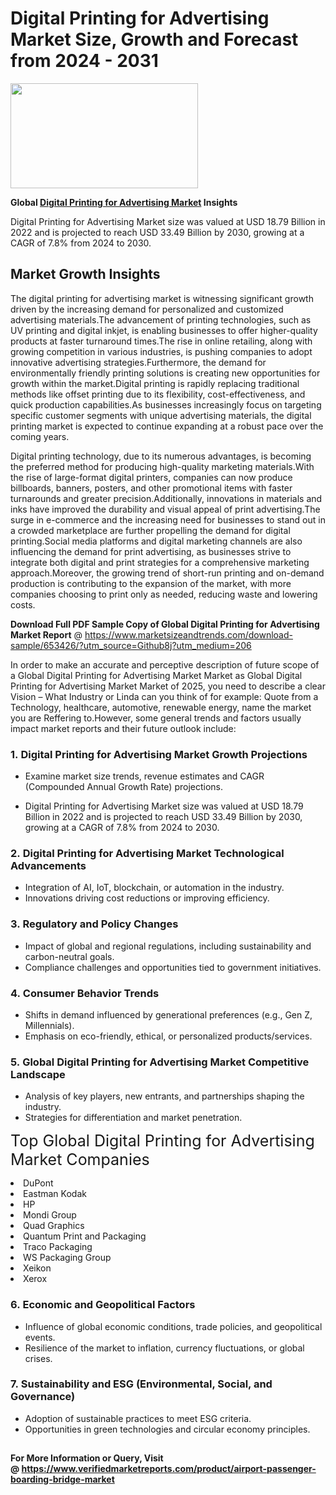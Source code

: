 <H1>Digital Printing for Advertising Market Size, Growth and Forecast from 2024 - 2031</H1><img class="aligncenter size-medium wp-image-584254" src="https://thirdeyenews.in/wp-content/uploads/2024/09/Global-Market-Research-300x168.jpeg" alt="" width="300" height="168" /><p><strong>Global&nbsp;<a href="https://www.marketsizeandtrends.com/download-sample/653426/?utm_source=Github8j?utm_medium=206">Digital Printing for Advertising Market</a> Insights</strong></p><p>Digital Printing for Advertising Market size was valued at USD 18.79 Billion in 2022 and is projected to reach USD 33.49 Billion by 2030, growing at a CAGR of 7.8% from 2024 to 2030.</p><p><h2>Market Growth Insights</h2> <p>The digital printing for advertising market is witnessing significant growth driven by the increasing demand for personalized and customized advertising materials.The advancement of printing technologies, such as UV printing and digital inkjet, is enabling businesses to offer higher-quality products at faster turnaround times.The rise in online retailing, along with growing competition in various industries, is pushing companies to adopt innovative advertising strategies.Furthermore, the demand for environmentally friendly printing solutions is creating new opportunities for growth within the market.Digital printing is rapidly replacing traditional methods like offset printing due to its flexibility, cost-effectiveness, and quick production capabilities.As businesses increasingly focus on targeting specific customer segments with unique advertising materials, the digital printing market is expected to continue expanding at a robust pace over the coming years.</p> <p>Digital printing technology, due to its numerous advantages, is becoming the preferred method for producing high-quality marketing materials.With the rise of large-format digital printers, companies can now produce billboards, banners, posters, and other promotional items with faster turnarounds and greater precision.Additionally, innovations in materials and inks have improved the durability and visual appeal of print advertising.The surge in e-commerce and the increasing need for businesses to stand out in a crowded marketplace are further propelling the demand for digital printing.Social media platforms and digital marketing channels are also influencing the demand for print advertising, as businesses strive to integrate both digital and print strategies for a comprehensive marketing approach.Moreover, the growing trend of short-run printing and on-demand production is contributing to the expansion of the market, with more companies choosing to print only as needed, reducing waste and lowering costs.</p> <p><span class=""><strong>Download Full PDF Sample Copy of Global Digital Printing for Advertising Market Report</strong> @ <a href="https://www.marketsizeandtrends.com/download-sample/653426/?utm_source=Github8j?utm_medium=206" target="_blank">https://www.marketsizeandtrends.com/download-sample/653426/?utm_source=Github8j?utm_medium=206</a></span></p><p>In order to make an accurate and perceptive description of future scope of a Global&nbsp;Digital Printing for Advertising Market Market as Global&nbsp;Digital Printing for Advertising Market Market of 2025, you need to describe a clear Vision &ndash; What Industry or Linda can you think of for example: Quote from a Technology, healthcare, automotive, renewable energy, name the market you are Reffering to.However, some general trends and factors usually impact market reports and their future outlook include:</p><h3>1.&nbsp;<strong>Digital Printing for Advertising Market Growth Projections</strong></h3><ul><li>Examine market size trends, revenue estimates and CAGR (Compounded Annual Growth Rate) projections.</li><li><p>Digital Printing for Advertising Market size was valued at USD 18.79 Billion in 2022 and is projected to reach USD 33.49 Billion by 2030, growing at a CAGR of 7.8% from 2024 to 2030.</p></li></ul><h3>2.&nbsp;<strong>Digital Printing for Advertising Market Technological Advancements</strong></h3><ul><li>Integration of AI, IoT, blockchain, or automation in the industry.</li><li>Innovations driving cost reductions or improving efficiency.</li></ul><h3>3.&nbsp;<strong>Regulatory and Policy Changes</strong></h3><ul><li>Impact of global and regional regulations, including sustainability and carbon-neutral goals.</li><li>Compliance challenges and opportunities tied to government initiatives.</li></ul><h3>4.&nbsp;<strong>Consumer Behavior Trends</strong></h3><ul><li>Shifts in demand influenced by generational preferences (e.g., Gen Z, Millennials).</li><li>Emphasis on eco-friendly, ethical, or personalized products/services.</li></ul><h3>5.&nbsp;<strong>Global Digital Printing for Advertising Market Competitive Landscape</strong></h3><ul><li>Analysis of key players, new entrants, and partnerships shaping the industry.</li><li>Strategies for differentiation and market penetration.</li></ul><p data-pm-slice="1 1 []"><span style="color: inherit; font-family: inherit; font-size: 25px;">Top Global Digital Printing for Advertising Market Companies</span></p><div class="" data-test-id=""><p><li>DuPont</li><li> Eastman Kodak</li><li> HP</li><li> Mondi Group</li><li> Quad Graphics</li><li> Quantum Print and Packaging</li><li> Traco Packaging</li><li> WS Packaging Group</li><li> Xeikon</li><li> Xerox</li></p></div><h3>6.&nbsp;<strong>Economic and Geopolitical Factors</strong></h3><ul><li>Influence of global economic conditions, trade policies, and geopolitical events.</li><li>Resilience of the market to inflation, currency fluctuations, or global crises.</li></ul><h3>7.&nbsp;<strong>Sustainability and ESG (Environmental, Social, and Governance)</strong></h3><ul><li>Adoption of sustainable practices to meet ESG criteria.</li><li>Opportunities in green technologies and circular economy principles.</li></ul><h2><strong style="font-size: 14px;">For More Information or Query, Visit @&nbsp;</strong><a style="background-color: #ffffff; font-size: 14px;" href="https://www.marketsizeandtrends.com/report/digital-printing-for-advertising-market/" target="_blank">https://www.verifiedmarketreports.com/product/airport-passenger-boarding-bridge-market</a></h2>